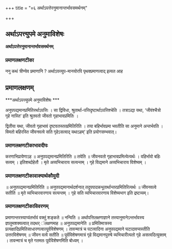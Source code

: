+++
title = "०६ अर्थाऽपत्तेरनुमानान्तर्भावसमर्थनम्"

+++


## अर्थाऽपत्त्युपमे अनुमाविशेषः

**अर्थाऽपत्तेरनुमानान्तर्भावसमर्थनम्** 

### **प्रमाणलक्षणटीका**

ननु कथं त्रीण्येव प्रमाणानि ? अर्थाऽपत्त्युप-मानयोरपि पृथक्प्रमाणत्वाद् इत्यत आह

## प्रमाणलक्षणम्

***अर्थाऽपत्त्युपमे अनुमाविशेषः ***

अनुपपद्यमानप्रमितिरर्थाऽपत्तिः । सा द्विविधा, श्रुतार्था-पत्तिदृष्टार्थाऽपत्तिश्चेति । तत्राऽद्या यथा, ‘जीवंश्चैत्रो गृहे नास्ति’ इति श्रुतवतो जीवतो गृहाभावप्रमितिः ।

द्वितीया यथा, जीवतो गृहाभावं दृष्टवतस्तत्प्रमितिरिति । तया बहिर्भावप्रमा भवतीति सा अनुमाने अन्तर्भवति । विमतो बहिरस्ति जीवनवत्वे सति गृहेऽसत्वाद् यथाऽहम्’ इति प्रयोगसम्भवात्।

### **प्रमाणलक्षणटीकाभावदीपः**

करणाभिप्रायेणाऽह ॥ अनुपपद्यमानप्रमितिरिति ॥ तयेति ॥ जीवनवतो गृहाभावप्रमित्येत्यर्थः । वहिर्भावो बहिः सत्वम् । इतिशब्दोहेतौ । मृते अव्यभिचाराय सत्यन्तम् । गृहे विद्यमाने अव्यभिचाराय विशेष्यम् ।

### **प्रमाणलक्षणटीकावाक्यार्थकौमुदी**

॥ अनुपपद्यमानप्रमितिरिति ॥ अनुपपद्यमानार्थदर्शनात् तदुपपादकभूतार्थान्तरप्रमितिरित्यर्थः ॥ जीवनवत्वे सतीति ॥ मृते व्यभिचारवारणाय सत्यन्तम् । गृहे सति व्यभिचारवारणाय विशेष्यभाग इति द्रष्टव्यम्।

### **प्रमाणलक्षणटीकाविवरणम्**

प्रमाणान्तरस्याप्यंतर्भावं वक्तुं शङ्कते ॥ नन्विति ॥ अर्थापत्तिलक्षणाज्ञाने तस्यानुमानेऽन्तर्भावस्य ज्ञातुमशक्यत्वात् तदथर् ंलक्षणमाह ॥ अनुपपद्यमानेति ॥ प्रमितिमात्रस्य प्रत्यक्षादिप्रमितिसाधारणत्वात्पूर्वविशेषणम् । तावन्मात्रं च पटत्वादिना अनुपपद्यमाने घटादावप्यस्तीति उत्तरविशेषणम् ॥ जीवन वत्वे सतीति ॥ पूर्वविशेषणमात्रं गृहे विद्यमानपुरुषे व्यभिचारीत्यतो गृहे असत्वदित्युक्तम् । तावन्मात्रं च मृते गतमतः पूर्वविशेषणमिति बोध्यम् ।

